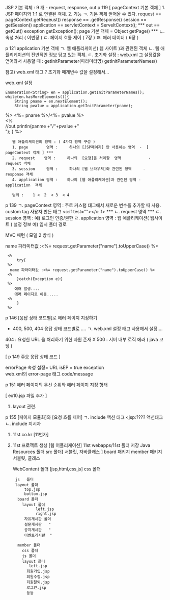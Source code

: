   JSP 기본 객체 : 9 개 - request, response, out
  p 119 [ pageContext 기본 객체 ]
    1. JSP 페이지와   1:1 로 연결된 객체.
    2. 기능
       ㄱ. 기본 객체 얻어올 수 있다.
         request == pageContext.getReqeust()
         response == .getResponse()
         session == getSession()
         application ==  servletContext = ServeltContext(); ***
         out ==  getOut()
         exception  getException();
         page 기본 객체 =  Object getPage()                         ***
      ㄴ. 속성 처리 ( 이번장 )
      ㄷ. 페이지 흐름 제어 ( 7장 )
      ㄹ. 에러 데이터  ( 6장 )     
      
      
p 121 application 기본 객체
   ㄱ. 웹 애플리케이션( 웹 사이트 )과 관련된 객체
   ㄴ. 웹 애플리케이션의 전반적인 정보 담고 있는 객체.
   ㄷ.                     초기화 설정 : web.xml  <context-param>
        그 설정값을 얻어와서 사용할 때 :  getInitParameter(파라미터명)
                                                getInitParameterNames()
   
   참고) web.xml
      <servlet>
          <init-param> 태그 ? 초기화 매개변수 값을 설정해서...
          
web.xml <context-param> 설정

    Enumeration<String> en = application.getInitParameterNames();
    while(en.hasMoreElements()){
    	String pname = en.nextElement();
    	String pvalue = application.getInitParameter(pname);
  %>
    <%= pname %>/<%= pvalue %><br>
  <%  	
    	//out.println(panme +"/"+pvalue +"<br>");
    }
 %>
 
 
       웹 애플리케이션의 영역 : ( 4가지 영역 구성 )
       1. page        영역 :     하나의 [JSP페이지] 만 사용하는 영역  -  [ pageContext 객체 ] ***
       2. request    영역 :     하나의  [요청]을 처리할  영역            - request 객체
       3. session     영역 :     하나의 [웹 브라우저]와 관련된 영역     - response 객체
       4. application 영역 :    하나의 [웹 애플리케이션]과 관련된 영역 - application  객체
       
       범위 :    1 <  2  < 3  < 4
       
 p 139
    ㄱ. pageContext 영역 : 주로 커스텀 태그에서 새로운 변수를 추가할 때 사용.
                                        custom   tag  사용자 만든 태그
                                      <c:if test=""></c:if>
    *** ㄴ. request 영역
    *** ㄷ. session 영역        : 예) 로그인  인증/권한
    ㄹ. application 영역  :  웹 애플리케이션( 웹사이트 ) 설정 정보
                                   예) 임시 폴더 경로
                                  
MVC 패턴 ( 모델 2 방식 )
                                                                             
 <!-- p 140 에러 처리 -->
 <!-- WebContent  > error 폴더 추가 > viewErrorMessage.jsp-->
 
 name 파라미터값 :<%= request.getParameter("name").toUpperCase() %>
 
 

	 <%
	     try{
	 %>
	  name 파라미터값 :<%= request.getParameter("name").toUpperCase() %>
	 <%   	 
	     }catch(Exception e){
	 %>
	    에러 발생....
	    에러 페이지로 이동.....
	 <%   	 
	     }
	 %>

  p 146 [응답 상태 코드별]로 에러 페이지 지정하기
   - 400, 500, 404 응답 상태 코드별로 ....
   ㄱ. web.xml 설정
       <error-page> 태그 사용해서 설정....
  
  
  
  404 : 요청한 URL  을 처리하기 위한 자원 존재 X
  500 : 서버 내부 로직 에러 ( java 코딩 )
  
  [ p 149 주요 응답 상태 코드 ]
  


errorPage 속성 설정= URL    isEP = true  exception  
web.xml의  error-page 태그  code/message
  

 p 151 에러 페이지의 우선 순위와 에러 페이지 지정 형태
                                                                             

   [ ex10.jsp 파일 추가 ]
   1. layout 관련.
   
   p 155 [페이지 모듈화]와 [요청 흐름 제어]
       ㄱ. include 액션 태그  <jsp:???? 액션태그
       ㄴ. include  지시자  
   
   
   1.  11st.co.kr  [11번가]
   2.  11st     프로젝트 생성
        [웹 어플리케이션] 11st              webapps/11st 폴더 저장
        Java Resources 폴더
           src 폴더[ 서블릿, 자바클래스 ]
             board 패키지
             member 패키지
               서블릿,
               클래스
              
        WebContent 폴더 [jsp,html,css,js]
            css 폴더
               
            js   폴더
            layout 폴더
                top.jsp
                bottom.jsp
             board 폴더
               layout 폴더
                     left.jsp
                     right.jsp
                자유게시판 폴더
                설문게시판   "
                공지게시판   "
                이벤트게시판  "
                
             member 폴더
               css 폴더
               js 폴더
               layout 폴더
                  left.jsp
                 회원가입.jsp
                 회원수정.jsp
                 회원탈퇴.jsp
                 로그인.jsp
                 등등
        
       
    


                                                                             
                                                                             
                                                                             
                                                                             
                                                                             
                                                                             
                                                                             
                                                                             
                                                                             